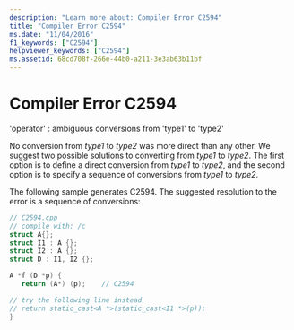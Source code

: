 ```yaml
---
description: "Learn more about: Compiler Error C2594"
title: "Compiler Error C2594"
ms.date: "11/04/2016"
f1_keywords: ["C2594"]
helpviewer_keywords: ["C2594"]
ms.assetid: 68cd708f-266e-44b0-a211-3e3ab63b11bf
---
```

# Compiler Error C2594

'operator' : ambiguous conversions from 'type1' to 'type2'

No conversion from *type1* to *type2* was more direct than any other. We suggest two possible solutions to converting from *type1* to *type2*. The first option is to define a direct conversion from *type1* to *type2*, and the second option is to specify a sequence of conversions from *type1* to *type2*.

The following sample generates C2594. The suggested resolution to the error is a sequence of conversions:

```cpp
// C2594.cpp
// compile with: /c
struct A{};
struct I1 : A {};
struct I2 : A {};
struct D : I1, I2 {};

A *f (D *p) {
   return (A*) (p);    // C2594

// try the following line instead
// return static_cast<A *>(static_cast<I1 *>(p));
}
```
